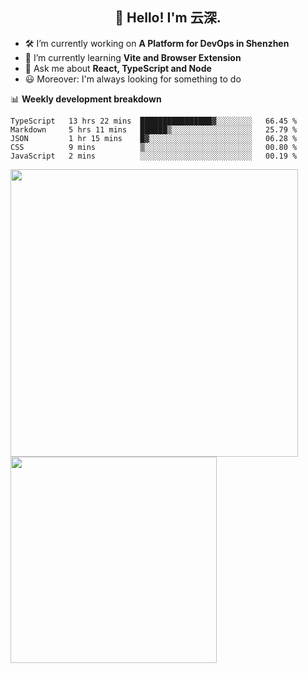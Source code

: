<h2 align="center">👋 Hello! I'm 云深.</h2>

- 🛠 I’m currently working on **A Platform for DevOps in Shenzhen**
- 🚀 I’m currently learning **Vite and Browser Extension**
- 💬 Ask me about **React, TypeScript and Node**
- 😃 Moreover: I'm always looking for something to do

📊 **Weekly development breakdown**

<!--START_SECTION:waka-->
```text
TypeScript   13 hrs 22 mins  ████████████████▓░░░░░░░░   66.45 % 
Markdown     5 hrs 11 mins   ██████▒░░░░░░░░░░░░░░░░░░   25.79 % 
JSON         1 hr 15 mins    █▓░░░░░░░░░░░░░░░░░░░░░░░   06.28 % 
CSS          9 mins          ▒░░░░░░░░░░░░░░░░░░░░░░░░   00.80 % 
JavaScript   2 mins          ░░░░░░░░░░░░░░░░░░░░░░░░░   00.19 % 
```
<!--END_SECTION:waka-->

<p>
<img align="left" width="460" src="https://github-readme-stats.vercel.app/api?username=theprimone&custom_title=Yuns's Github Stats&theme=graywhite&hide_border=true&disable_animations=true"/> <img align="left" width="330" src="https://github-readme-stats.vercel.app/api/top-langs/?username=theprimone&layout=compact&theme=graywhite&hide_border=true"/>
</p>

